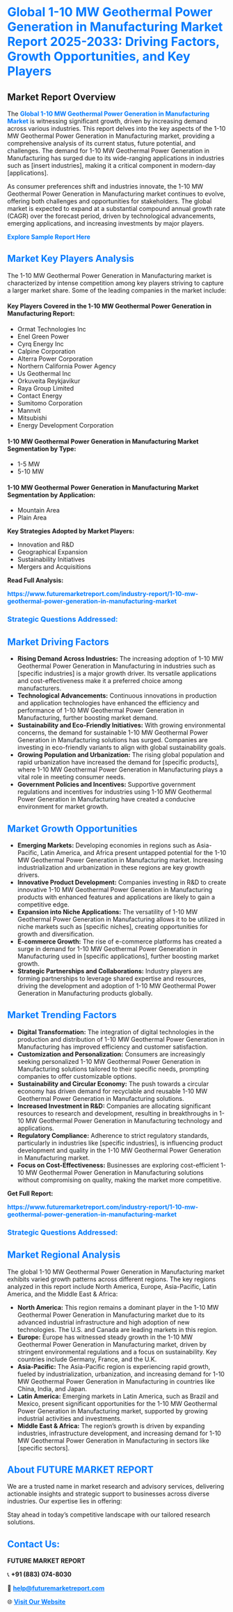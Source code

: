 <h1 style="color: #007BFF;">Global 1-10 MW Geothermal Power Generation in Manufacturing Market Report 2025-2033: Driving Factors, Growth Opportunities, and Key Players</h1>

<section id="overview">
<h2>Market Report Overview</h2>
<p>The <a href="https://www.futuremarketreport.com/industry-report/1-10-mw-geothermal-power-generation-in-manufacturing-market" style="color: #007BFF; text-decoration: none;"><strong>Global 1-10 MW Geothermal Power Generation in Manufacturing Market</strong></a> is witnessing significant growth, driven by increasing demand across various industries. This report delves into the key aspects of the 1-10 MW Geothermal Power Generation in Manufacturing market, providing a comprehensive analysis of its current status, future potential, and challenges. The demand for 1-10 MW Geothermal Power Generation in Manufacturing has surged due to its wide-ranging applications in industries such as [insert industries], making it a critical component in modern-day [applications].</p>
<p>As consumer preferences shift and industries innovate, the 1-10 MW Geothermal Power Generation in Manufacturing market continues to evolve, offering both challenges and opportunities for stakeholders. The global market is expected to expand at a substantial compound annual growth rate (CAGR) over the forecast period, driven by technological advancements, emerging applications, and increasing investments by major players.</p>
</section>

<section id="overview">
<p><a href="https://www.futuremarketreport.com/request-sample/reportId=32918" style="color: #007BFF; text-decoration: none;"><strong>Explore Sample Report Here</strong></a></p>
</section>

<section id="key-players">
<h2 style="color: #007BFF;">Market Key Players Analysis</h2>
<p>The 1-10 MW Geothermal Power Generation in Manufacturing market is characterized by intense competition among key players striving to capture a larger market share. Some of the leading companies in the market include:</p>
<h4>Key Players Covered in the 1-10 MW Geothermal Power Generation in Manufacturing Report:</h4>
<ul><li>Ormat Technologies Inc</li><li>Enel Green Power</li><li>Cyrq Energy Inc</li><li>Calpine Corporation</li><li>Alterra Power Corporation</li><li>Northern California Power Agency</li><li>Us Geothermal Inc</li><li>Orkuveita Reykjavikur</li><li>Raya Group Limited</li><li>Contact Energy</li><li>Sumitomo Corporation</li><li>Mannvit</li><li>Mitsubishi</li><li>Energy Development Corporation</li></ul>
<h4>1-10 MW Geothermal Power Generation in Manufacturing Market Segmentation by Type:</h4>
<ul><li>1-5 MW</li><li>5-10 MW</li></ul>

<h4>1-10 MW Geothermal Power Generation in Manufacturing Market Segmentation by Application:</h4>
<ul><li>Mountain Area</li><li>Plain Area</li></ul>
<p><strong>Key Strategies Adopted by Market Players:</strong></p>
<ul>
<li>Innovation and R&D</li>
<li>Geographical Expansion</li>
<li>Sustainability Initiatives</li>
<li>Mergers and Acquisitions</li>
</ul>
</section>

<section>
<p><strong>Read Full Analysis: </strong></p><a href="https://www.futuremarketreport.com/industry-report/1-10-mw-geothermal-power-generation-in-manufacturing-market" style="color: #007BFF; text-decoration: none;"><strong>https://www.futuremarketreport.com/industry-report/1-10-mw-geothermal-power-generation-in-manufacturing-market</strong></a>
<h3 style="color: #007BFF;">Strategic Questions Addressed:</h3>
</section>

<section id="driving-factors">
<h2 style="color: #007BFF;">Market Driving Factors</h2>
<ul>
<li><strong>Rising Demand Across Industries:</strong> The increasing adoption of 1-10 MW Geothermal Power Generation in Manufacturing in industries such as [specific industries] is a major growth driver. Its versatile applications and cost-effectiveness make it a preferred choice among manufacturers.</li>
<li><strong>Technological Advancements:</strong> Continuous innovations in production and application technologies have enhanced the efficiency and performance of 1-10 MW Geothermal Power Generation in Manufacturing, further boosting market demand.</li>
<li><strong>Sustainability and Eco-Friendly Initiatives:</strong> With growing environmental concerns, the demand for sustainable 1-10 MW Geothermal Power Generation in Manufacturing solutions has surged. Companies are investing in eco-friendly variants to align with global sustainability goals.</li>
<li><strong>Growing Population and Urbanization:</strong> The rising global population and rapid urbanization have increased the demand for [specific products], where 1-10 MW Geothermal Power Generation in Manufacturing plays a vital role in meeting consumer needs.</li>
<li><strong>Government Policies and Incentives:</strong> Supportive government regulations and incentives for industries using 1-10 MW Geothermal Power Generation in Manufacturing have created a conducive environment for market growth.</li>
</ul>
</section>

<section id="growth-opportunities">
<h2 style="color: #007BFF;">Market Growth Opportunities</h2>
<ul>
<li><strong>Emerging Markets:</strong> Developing economies in regions such as Asia-Pacific, Latin America, and Africa present untapped potential for the 1-10 MW Geothermal Power Generation in Manufacturing market. Increasing industrialization and urbanization in these regions are key growth drivers.</li>
<li><strong>Innovative Product Development:</strong> Companies investing in R&D to create innovative 1-10 MW Geothermal Power Generation in Manufacturing products with enhanced features and applications are likely to gain a competitive edge.</li>
<li><strong>Expansion into Niche Applications:</strong> The versatility of 1-10 MW Geothermal Power Generation in Manufacturing allows it to be utilized in niche markets such as [specific niches], creating opportunities for growth and diversification.</li>
<li><strong>E-commerce Growth:</strong> The rise of e-commerce platforms has created a surge in demand for 1-10 MW Geothermal Power Generation in Manufacturing used in [specific applications], further boosting market growth.</li>
<li><strong>Strategic Partnerships and Collaborations:</strong> Industry players are forming partnerships to leverage shared expertise and resources, driving the development and adoption of 1-10 MW Geothermal Power Generation in Manufacturing products globally.</li>
</ul>
</section>

<section id="trending-factors">
<h2 style="color: #007BFF;">Market Trending Factors</h2>
<ul>
<li><strong>Digital Transformation:</strong> The integration of digital technologies in the production and distribution of 1-10 MW Geothermal Power Generation in Manufacturing has improved efficiency and customer satisfaction.</li>
<li><strong>Customization and Personalization:</strong> Consumers are increasingly seeking personalized 1-10 MW Geothermal Power Generation in Manufacturing solutions tailored to their specific needs, prompting companies to offer customizable options.</li>
<li><strong>Sustainability and Circular Economy:</strong> The push towards a circular economy has driven demand for recyclable and reusable 1-10 MW Geothermal Power Generation in Manufacturing solutions.</li>
<li><strong>Increased Investment in R&D:</strong> Companies are allocating significant resources to research and development, resulting in breakthroughs in 1-10 MW Geothermal Power Generation in Manufacturing technology and applications.</li>
<li><strong>Regulatory Compliance:</strong> Adherence to strict regulatory standards, particularly in industries like [specific industries], is influencing product development and quality in the 1-10 MW Geothermal Power Generation in Manufacturing market.</li>
<li><strong>Focus on Cost-Effectiveness:</strong> Businesses are exploring cost-efficient 1-10 MW Geothermal Power Generation in Manufacturing solutions without compromising on quality, making the market more competitive.</li>
</ul>
</section>

<section>
<p><strong>Get Full Report: </strong></p><a href="https://www.futuremarketreport.com/industry-report/1-10-mw-geothermal-power-generation-in-manufacturing-market" style="color: #007BFF; text-decoration: none;"><strong>https://www.futuremarketreport.com/industry-report/1-10-mw-geothermal-power-generation-in-manufacturing-market</strong></a>
<h3 style="color: #007BFF;">Strategic Questions Addressed:</h3>
</section>


<section id="regional-analysis">
<h2 style="color: #007BFF;">Market Regional Analysis</h2>
<p>The global 1-10 MW Geothermal Power Generation in Manufacturing market exhibits varied growth patterns across different regions. The key regions analyzed in this report include North America, Europe, Asia-Pacific, Latin America, and the Middle East & Africa:</p>
<ul>
<li><strong>North America:</strong> This region remains a dominant player in the 1-10 MW Geothermal Power Generation in Manufacturing market due to its advanced industrial infrastructure and high adoption of new technologies. The U.S. and Canada are leading markets in this region.</li>
<li><strong>Europe:</strong> Europe has witnessed steady growth in the 1-10 MW Geothermal Power Generation in Manufacturing market, driven by stringent environmental regulations and a focus on sustainability. Key countries include Germany, France, and the U.K.</li>
<li><strong>Asia-Pacific:</strong> The Asia-Pacific region is experiencing rapid growth, fueled by industrialization, urbanization, and increasing demand for 1-10 MW Geothermal Power Generation in Manufacturing in countries like China, India, and Japan.</li>
<li><strong>Latin America:</strong> Emerging markets in Latin America, such as Brazil and Mexico, present significant opportunities for the 1-10 MW Geothermal Power Generation in Manufacturing market, supported by growing industrial activities and investments.</li>
<li><strong>Middle East & Africa:</strong> The region’s growth is driven by expanding industries, infrastructure development, and increasing demand for 1-10 MW Geothermal Power Generation in Manufacturing in sectors like [specific sectors].</li>
</ul>
</section>

<footer>
<h2 style="color: #007BFF;">About FUTURE MARKET REPORT</h2>
<p>We are a trusted name in market research and advisory services, delivering actionable insights and strategic support to businesses across diverse industries. Our expertise lies in offering:</p>

<p>Stay ahead in today’s competitive landscape with our tailored research solutions.</p>

<h2 style="color: #007BFF;">Contact Us:</h2>
<p><strong>FUTURE MARKET REPORT</strong></p>
<p>📞 <strong>+91 (883) 074-8030</strong></p>
<p>📧 <strong><a href="mailto:help@futuremarketreport.com" style="color: #007BFF;">help@futuremarketreport.com</a></strong></p>
<p>🌐 <strong><a href="https://www.futuremarketreport.com/" style="color: #007BFF;">Visit Our Website</a></strong></p>
</footer>